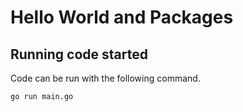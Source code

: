 # Hello World and Packages



## Running code started

Code can be run with the following command.

```
go run main.go
```
